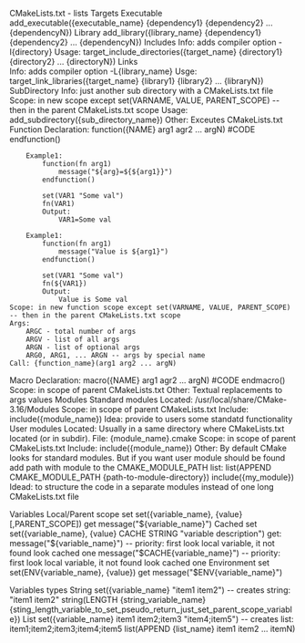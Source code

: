 CMakeLists.txt - lists
Targets
	Executable
		add_executable({executable_name} {dependency1} {dependency2} ... {dependencyN})
	Library
		add_library({library_name} {dependency1} {dependency2} ... {dependencyN})
Includes
	Info: adds compiler option -I{directory}
	Usage: target_include_directories({target_name} {directory1} {directory2} ... {directoryN})
Links	
	Info: adds compiler option -L{library_name}
	Usge: target_link_libraries({target_name} {library1} {library2} ... {libraryN})
SubDirectory
	Info: just another sub directory with a CMakeLists.txt file
	Scope: in new scope except set(VARNAME, VALUE, PARENT_SCOPE) -- then in the parent CMakeLists.txt scope
	Usage: add_subdirectory({sub_directory_name})
	Other: Exceutes CMakeLists.txt
Function
	Declaration:
		function({NAME} arg1 agr2 ... argN)
			#CODE
		endfunction()
		
		Example1:
			function(fn arg1)
				message("${arg}=${${arg1}}")
			endfunction()
			
			set(VAR1 "Some val")
			fn(VAR1)
			Output:
				VAR1=Some val
				
		Example1:
			function(fn arg1)
				message("Value is ${arg1}")
			endfunction()
			
			set(VAR1 "Some val")
			fn(${VAR1})
			Output:
				Value is Some val
	Scope: in new function scope except set(VARNAME, VALUE, PARENT_SCOPE) -- then in the parent CMakeLists.txt scope
	Args: 
		ARGC - total number of args
		ARGV - list of all args
		ARGN - list of optional args
		ARG0, ARG1, ... ARGN -- args by special name
	Call: {function_name}(arg1 arg2 ... argN)
Macro
	Declaration:
		macro({NAME} arg1 agr2 ... argN)
			#CODE
		endmacro()
	Scope: in scope of parent CMakeLists.txt
	Other: Textual replacements to args values
Modules
	Standard modules
		Located: /usr/local/share/CMake-3.16/Modules
		Scope: in scope of parent CMakeLists.txt
		Include: include({module_name})
		Idea: provide to users some standatd functionality
	User modules
		Located: Usually in a same directory where CMakeLists.txt located (or in subdir).
		File: {module_name}.cmake
		Scope: in scope of parent CMakeLists.txt
		Include: include({module_name})
		Other: By default CMake looks for standard modules. But if you want user module should be found add path with module to the  CMAKE_MODULE_PATH list:
			list(APPEND  CMAKE_MODULE_PATH  {path-to-module-directory})
			include({my_module})
		Idead: to structure the code in a separate modules instead of one long CMakeLists.txt file
		
Variables
	Local/Parent scope
		set
			set({variable_name}, {value} [,PARENT_SCOPE])
		get
			message("${variable_name}")
	Cached
		set
			set({variable_name}, {value} CACHE STRING "variable description")
		get:
			message("${variable_name}") -- priority: first look local variable, it not found look cached one
			message("$CACHE{variable_name}") -- priority: first look local variable, it not found look cached one
	Environment
		set
			set(ENV{variable_name}, {value})
		get
			message("$ENV{variable_name}")
			
Variables types
	String
		set({variable_name} "item1 item2") -- creates string: "item1 item2"
		string(LENGTH {string_variable_name} {sting_length_variable_to_set_pseudo_return_just_set_parent_scope_variable})
	List
		set({variable_name} item1 item2;item3 "item4;item5") -- creates list: item1;item2;item3;item4;item5
		list(APPEND {list_name} item1 item2 ... itemN)
